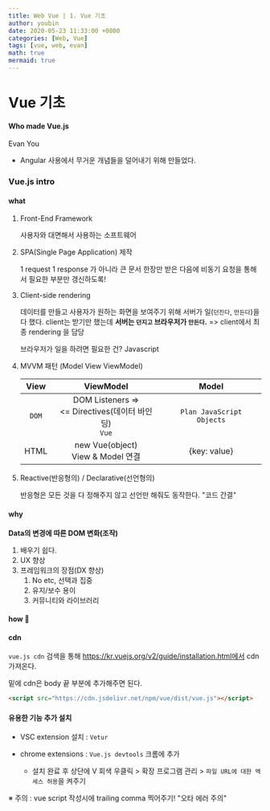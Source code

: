 ```yaml
---
title: Web Vue | 1. Vue 기초
author: youbin
date: 2020-05-23 11:33:00 +0800
categories: [Web, Vue]
tags: [vue, web, evan]
math: true
mermaid: true
---
```


# Vue 기초

#### Who made Vue.js

Evan You

- Angular 사용에서 무거운 개념들을 덜어내기 위해 만들었다.

### Vue.js intro

#### what

1. Front-End Framework

   사용자와 대면해서 사용하는 소프트웨어

2. SPA(Single Page Application) 제작

   1 request 1 response 가 아니라 큰 문서 한장만 받은 다음에 비동기 요청을 통해서 필요한 부분만 갱신하도록!

3. Client-side rendering

   데이터를 만들고 사용자가 원하는 화면을 보여주기 위해 서버가 일(`던진다`, `만든다`)을 다 했다. client는 받기만 했는데 **서버는 `던지고` 브라우저가 `만든다`.** => client에서 최종 rendering 을 담당

   브라우저가 일을 하려면 필요한 건? Javascript

4. MVVM 패턴 (Model View ViewModel)

   | View  |                           ViewModel                           |           Model           |
   | :---: | :-----------------------------------------------------------: | :-----------------------: |
   | `DOM` | DOM Listeners =><br /><= Directives(데이터 바인딩)<br />`Vue` | `Plan JavaScript Objects` |
   | HTML  |            new Vue(object)<br />View & Model 연결             |       {key: value}        |

5. Reactive(반응형의) / Declarative(선언형의)

   반응형은 모든 것을 다 정해주지 않고 선언만 해줘도 동작한다. "코드 간결"

#### why

**Data의 변경에 따른 DOM 변화(조작)**

1. 배우기 쉽다.
2. UX 향상
3. 프레임워크의 장점(DX 향상)
   1. No etc, 선택과 집중
   2. 유지/보수 용이
   3. 커뮤니티와 라이브러리

#### how :green_heart:

#### cdn

`vue.js cdn` 검색을 통해 https://kr.vuejs.org/v2/guide/installation.html에서 cdn 가져온다.

밑에 cdn은 body 끝 부분에 추가해주면 된다.

```html
<script src="https://cdn.jsdelivr.net/npm/vue/dist/vue.js"></script>
```

#### 유용한 기능 추가 설치

- VSC extension 설치 : `Vetur`

- chrome extensions : `Vue.js devtools` 크롬에 추가
  - 설치 완료 후 상단에 V 회색 우클릭 > 확장 프로그램 관리 > `파일 URL에 대한 엑세스 허용`을 켜주기

※ 주의 : vue script 작성시에 trailing comma 찍어주기! "오타 에러 주의"
